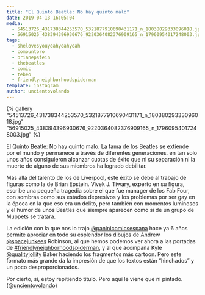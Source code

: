 ```yaml
---
title: "El Quinto Beatle: No hay quinto malo"
date: 2019-04-13 16:05:04
media: 
  - 54513726_431738344253570_5321877910690431171_n_18038029333096018.jpg
  - 56915025_438394396930676_9220364082376909165_n_17960954017248003.jpg
tags: 
  - shelovesyouyeahyeahyeah
  - comountoro
  - brianepstein
  - thebeatles
  - comic
  - tebeo
  - friendlyneighborhoodspiderman
template: instagram
author: uncientovolando
---
```


{% gallery "54513726_431738344253570_5321877910690431171_n_18038029333096018.jpg" "56915025_438394396930676_9220364082376909165_n_17960954017248003.jpg" %}

El Quinto Beatle: No hay quinto malo.
La fama de los Beatles se extiende por el mundo y permanece a través de diferentes generaciones. en tan solo unos años consiguieron alcanzar cuotas de éxito que ni su separación ni la muerte de alguno de sus miembros ha logrado debilitar.

Más allá del talento de los de Liverpool, este éxito se debe al trabajo de figuras como la de Brian Epstein. Vivek J. Tiwary, experto en su figura, escribe una pequeña tragedia sobre el que fue manager de los Fab Four, con sombras como sus estados depresivos y los problemas por ser gay en la época en la que eso era un delito, pero también con momentos luminosos y el humor de unos Beatles que siempre aparecen como si de un grupo de Muppets se tratara.

La edición con la que nos lo trajo [@paninicomicsespana](https://instagram.com/paninicomicsespana) hace ya 6 años permite apreciar en todo su esplendor los dibujos de Andrew [@spacejunkees](https://instagram.com/spacejunkees) Robinson, al que hemos podemos ver ahora a las portadas de [#friendlyneighborhoodspiderman](/etiquetas/friendlyneighborhoodspiderman), y  al que acompaña Kyle [@qualityjollity](https://instagram.com/qualityjollity) Baker haciendo los fragmentos más cartoon. Pero este formato más grande da la impresión de que los textos están “hinchados” y un poco desproporcionados.

Por cierto, sí, estoy repitiendo título. Pero aquí le viene que ni pintado. ([@uncientovolando](https://instagram.com/uncientovolando))
